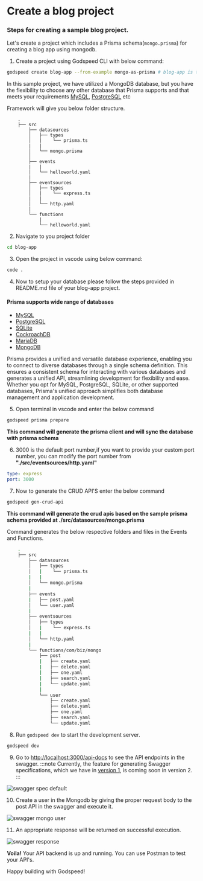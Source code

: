# Create a blog project
### Steps for creating a sample blog project.

Let's create a project which includes a Prisma schema(`mongo.prisma`) for creating a blog app using mongodb.

1. Create a project using Godspeed CLI with below command:

```bash
godspeed create blog-app --from-example mongo-as-prisma # blog-app is the name of the app
```

In this sample project, we have utilized a MongoDB database, but you have the flexibility to choose any other database that Prisma supports and that meets your requirements [MySQL](https://dev.mysql.com/doc/), [PostgreSQL](https://www.postgresql.org/docs/) etc



Framework will give you below folder structure.
```
    .
    ├── src
        ├── datasources
        │   ├── types
        │   |    └── prisma.ts
        |   |
        │   └── mongo.prisma
        │
        ├── events
        |   |
        │   └── helloworld.yaml
        |
        ├── eventsources
        │   ├── types
        │   |    └── express.ts
        |   |
        │   └── http.yaml
        |
        └── functions
            |
            └── helloworld.yaml
```

2. Navigate to you project folder

```bash
cd blog-app
```

3. Open the project in vscode using below command:

```bash
code .
```

4. Now to setup your database please follow the steps provided in README.md file of your blog-app project.


#### Prisma supports wide range of databases
* [MySQL](https://dev.mysql.com/doc/)
* [PostgreSQL](https://www.postgresql.org/docs/)
* [SQLite](https://www.sqlite.org/docs.html)
* [CockroachDB](https://www.cockroachlabs.com/docs/cockroachcloud/quickstart)
* [MariaDB](https://mariadb.org/documentation/)
* [MongoDB](https://www.mongodb.com/docs/guides/atlas/cluster/)


Prisma provides a unified and versatile database experience, enabling you to connect to diverse databases through a single schema definition. This ensures a consistent schema for interacting with various databases and generates a unified API, streamlining development for flexibility and ease. Whether you opt for MySQL, PostgreSQL, SQLite, or other supported databases, Prisma's unified approach simplifies both database management and application development.

5. Open terminal in vscode and enter the below command

```bash
godspeed prisma prepare
```
**This command will generate the prisma client and will sync the database with prisma schema**

6. 3000 is the default port number,if you want to provide your custom port number, you can modify the port number from **"./src/eventsources/http.yaml"**

```yaml
type: express
port: 3000
```

7. Now to generate the CRUD API'S enter the below command

```bash
godspeed gen-crud-api
```
**This command will generate the crud apis based on the sample prisma schema provided at ./src/datasources/mongo.prisma**

Command generates the below respective folders and files in the Events and Functions.

```bash
    .
    ├── src
        ├── datasources
        │   ├── types
        │   |    └── prisma.ts
        |   |
        │   └── mongo.prisma
        |
        ├── events
        |   ├── post.yaml
        │   └── user.yaml
        |
        ├── eventsources
        │   ├── types
        │   |    └── express.ts
        |   |
        │   └── http.yaml
        |
        └── functions/com/biz/mongo
            ├── post
            |   ├── create.yaml
            |   ├── delete.yaml
            |   ├── one.yaml
            |   ├── search.yaml
            |   └── update.yaml
            |
            └── user
                ├── create.yaml
                ├── delete.yaml
                ├── one.yaml
                ├── search.yaml
                └── update.yaml
```

8. Run `godspeed dev` to start the development server.

```bash
godspeed dev
```
9. Go to [http://localhost:3000/api-docs](http://localhost:3000/api-docs) to see the API endpoints in the swagger.
:::note
Currently, the feature for generating Swagger specifications, which we have in [version 1](https://docs.godspeed.systems/docs/v1/microservices/swagger-specs), is coming soon in version 2.
:::
<img src="https://ik.imagekit.io/pavanKillada/Screenshot%20from%202023-10-15%2002-24-45.png?updatedAt=1697316915416" alt="swagger spec default" />

<!-- 
    <img src="../../static/img/swagger_default.png" alt="swagger spec default" />
 -->

10. Create a user in the Mongodb by giving the proper request body to the post API in the swagger and execute it.
<img src="https://ik.imagekit.io/pavanKillada/Screenshot%20from%202023-10-15%2002-27-06.png?updatedAt=1697317104366" alt="swagger mongo user" />

<!-- 
    <img src="../../static/img/swagger_request.png" alt="swagger spec default" />
 -->

11. An appropriate response will be returned on successful execution.
<img src="https://ik.imagekit.io/pavanKillada/Screenshot%20from%202023-10-15%2002-27-20.png?updatedAt=1697317104433" alt="swagger response" />

<!-- 
    <img src="../../static/img/swagger_response.png" alt="swagger spec default" />
 -->

**Voila!** Your API backend is up and running. You can use Postman to test your API's.

Happy building with Godspeed!
